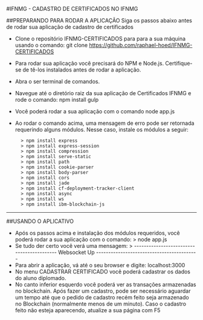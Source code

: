 #IFNMG - CADASTRO DE CERTIFICADOS NO IFNMG

##PREPARANDO PARA RODAR A APLICAÇÃO
Siga os passos abaixo antes de rodar sua aplicação de cadastro de certificados
- Clone o repositório IFNMG-CERTIFICADOS para para a sua máquina usando o comando: git clone https://github.com/raphael-hoed/IFNMG-CERTIFICADOS
- Para rodar sua aplicação você precisará do NPM e Node.js. Certifique-se de tê-los instalados antes de rodar a aplicação.
- Abra o ser terminal de comandos. 
- Navegue até o diretório raiz da sua aplicação de Certificados IFNMG e rode o comando: npm install gulp
- Você poderá rodar a sua aplicação com o comando node app.js
- Ao rodar o comando acima, uma mensagem de erro pode ser retornada requerindo alguns módulos. Nesse caso, instale os módulos a seguir:

        > npm install express
		> npm install express-session
		> npm install compression
        > npm install serve-static
		> npm install path
		> npm install cookie-parser
		> npm install body-parser
		> npm install cors
		> npm install jade
		> npm install cf-deployment-tracker-client
		> npm install async
		> npm install ws
		> npm install ibm-blockchain-js
		
***

##USANDO O APLICATIVO
- Após os passos acima e instalação dos módulos requeridos, você poderá rodar a sua aplicação com o comando:
        > node app.js
- Se tudo der certo você verá uma mensagem:
        > ------------------------------------------ Websocket Up ------------------------------------------
- Para abrir a aplicação, vá até o seu browser e digite: localhost:3000		
- No menu CADASTRAR CERTIFICADO você poderá cadastrar os dados do aluno diplomado. 
- No canto inferior esquerdo você poderá ver as transações armazenadas no blockchain. Após fazer um cadastro, pode ser necessário aguardar um tempo até que o pedido de cadastro recém feito seja armazenado no Blockchain (normalmente menos de um minuto). Caso o cadastro feito não esteja aparecendo, atualize a sua página com F5

